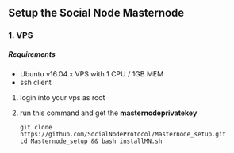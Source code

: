 ## Setup the Social Node Masternode



### 1. VPS

##### Requirements

- Ubuntu v16.04.x VPS with 1 CPU / 1GB MEM
- ssh client

1. login into your vps as root

2. run this command and get the **masternodeprivatekey**

   ```
   git clone https://github.com/SocialNodeProtocol/Masternode_setup.git
   cd Masternode_setup && bash installMN.sh
   ```